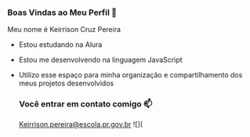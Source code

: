 ### Boas Vindas ao Meu Perfil 🫶

Meu nome é Keirrison Cruz Pereira

- Estou estudando na Alura
- Estou me desenvolvendo na linguagem JavaScript
- Utilizo esse espaço para minha organização e compartilhamento dos meus projetos desenvolvidos

  ### Você entrar em contato comigo 📫

  Keirrison.pereira@escola.pr.gov.br
  ![](
